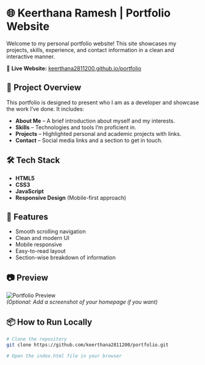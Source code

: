 # 🌐 Keerthana Ramesh | Portfolio Website

Welcome to my personal portfolio website! This site showcases my projects, skills, experience, and contact information in a clean and interactive manner.

🔗 **Live Website:** [keerthana2811200.github.io/portfolio](https://keerthana2811200.github.io/portfolio/)

## 📁 Project Overview

This portfolio is designed to present who I am as a developer and showcase the work I’ve done. It includes:

- **About Me** – A brief introduction about myself and my interests.
- **Skills** – Technologies and tools I’m proficient in.
- **Projects** – Highlighted personal and academic projects with links.
- **Contact** – Social media links and a section to get in touch.

## 🛠️ Tech Stack

- **HTML5**  
- **CSS3**  
- **JavaScript**  
- **Responsive Design** (Mobile-first approach)

## 🚀 Features

- Smooth scrolling navigation  
- Clean and modern UI  
- Mobile responsive  
- Easy-to-read layout  
- Section-wise breakdown of information

## 📷 Preview

![Portfolio Preview](https://user-images.githubusercontent.com/your-github-username/your-screenshot.png)  
*(Optional: Add a screenshot of your homepage if you want)*

## 📦 How to Run Locally

```bash
# Clone the repository
git clone https://github.com/keerthana2811200/portfolio.git

# Open the index.html file in your browser

 
 
